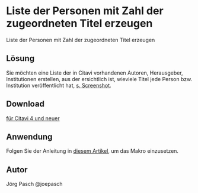 # Liste der Personen mit Zahl der zugeordneten Titel erzeugen

Liste der Personen mit Zahl der zugeordneten Titel erzeugen

## Lösung
Sie möchten eine Liste der in Citavi vorhandenen Autoren, Herausgeber, Institutionen erstellen, aus der ersichtlich ist, wieviele Titel jede Person bzw. Institution veröffentlicht hat, [s. Screenshot](https://www.screencast.com/t/2TRgLRd7sLS).


## Download
[für Citavi 4 und neuer](C4+_Count_References_Per_Persons.cs)

## Anwendung
Folgen Sie der Anleitung in [diesem Artikel](\readme.de.md), um das Makro einzusetzen.

## Autor
Jörg Pasch @joepasch